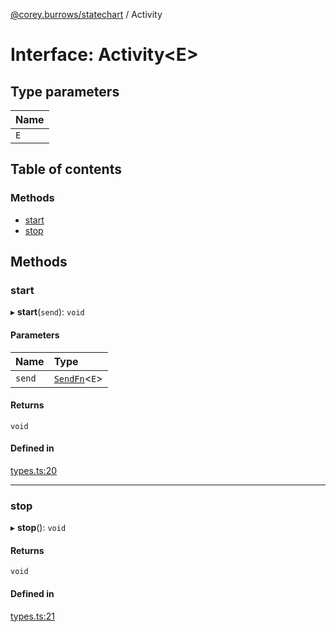 [@corey.burrows/statechart](../README.md) / Activity

# Interface: Activity<E\>

## Type parameters

| Name |
| :------ |
| `E` |

## Table of contents

### Methods

- [start](Activity.md#start)
- [stop](Activity.md#stop)

## Methods

### start

▸ **start**(`send`): `void`

#### Parameters

| Name | Type |
| :------ | :------ |
| `send` | [`SendFn`](../README.md#sendfn)<`E`\> |

#### Returns

`void`

#### Defined in

[types.ts:20](https://github.com/burrows/statechart/blob/abf3705/src/types.ts#L20)

___

### stop

▸ **stop**(): `void`

#### Returns

`void`

#### Defined in

[types.ts:21](https://github.com/burrows/statechart/blob/abf3705/src/types.ts#L21)
